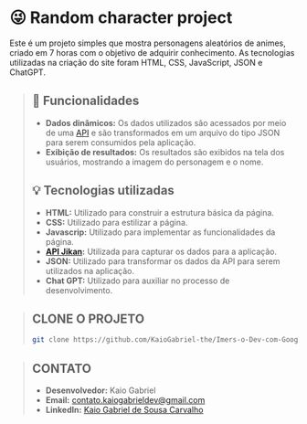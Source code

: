 # 😜 Random character project
Este é um projeto simples que mostra personagens aleatórios de animes, criado em 7 horas com o objetivo de adquirir conhecimento. As tecnologias utilizadas na criação do site foram HTML, CSS, JavaScript, JSON e ChatGPT.
> ## 🤖 Funcionalidades
> * **Dados dinâmicos:** Os dados utilizados são acessados por meio de uma [API](https://jikan.moe/) e são transformados em um arquivo do tipo JSON para serem consumidos pela aplicação.
> * **Exibição de resultados:** Os resultados são exibidos na tela dos usuários, mostrando a imagem do personagem e o nome.
> ## 💡 Tecnologias utilizadas
> * **HTML:** Utilizado para construir a estrutura básica da página.
> * **CSS:** Utilizado para estilizar a página.
> * **Javascrip:** Utilizado para implementar as funcionalidades da página.
> * **[API Jikan](https://jikan.moe/):** Utilizada para capturar os dados para a aplicação.
> * **JSON:** Utilizado para transformar os dados da API para serem utilizados na aplicação.
> * **Chat GPT:** Utilizado para auxiliar no processo de desenvolvimento.

> ## CLONE O PROJETO
> ``` bash
> git clone https://github.com/KaioGabriel-the/Imers-o-Dev-com-Google-Gemini.git

>## CONTATO
> * **Desenvolvedor:** Kaio Gabriel
> * **Email:** [contato.kaiogabrieldev@gmail.com](contato.kaiogabrieldev@gmail.com)
> * **Linkedln:** [Kaio Gabriel de Sousa Carvalho](https://www.linkedin.com/in/kaio-gabriel-de-sousa-carvalho-baa05b313/)
